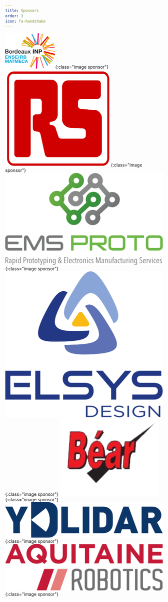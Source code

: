 ```yaml
---
title: Sponsors
order: 3
icon: fa-handshake
---
```


![Bordeaux INP](assets/images/bdx_inp.png){:class="image sponsor"}
![RS](assets/images/rs.png){:class="image sponsor"}
![Emsproto](/assets/images/emsproto.png){:class="image sponsor"}
![Elsys Design](assets/images/elsys.png){:class="image sponsor"}
![Bear](assets/images/bear.png){:class="image sponsor"}
![ydlidar](assets/images/ydlidar.png){:class="image sponsor"}
![AR](assets/images/AR.png){:class="image sponsor"}

<!-- <div class="images-boxed"> -->
<!--   <figure class="image-box"> -->
<!--    <a href="https://enseirb-matmeca.bordeaux-inp.fr/fr"> <img class="image-item" -->
<!--   src="/assets/images/bdx_inp.png" alt="Bordeaux INP"> </a> -->
<!--   </figure> -->
  
<!--   <figure class="image-box"> -->
<!--     <a href="https://fr.rs-online.com/web/"> <img class="image-item" src="/assets/images/rs.png" alt="RS"></a> -->
<!--   </figure> -->
  
<!--   <figure class="image-box"> -->
<!--     <a href="https://www.elsys-design.com/fr/"> <img class="image-item" src="/assets/images/elsys.png" alt="Elsys"></a> -->
<!--   </figure> -->
<!--     <figure class="image-box"> -->
<!--     <a href="https://www.aquitaine-robotics.com/"> <img class="image-item" src="/assets/images/ar.svg" alt="Aquitaine Robotics"></a> -->
<!--   </figure> -->
<!-- </div> -->

<!-- <style> -->
<!-- .images-boxed { -->
<!--   display: flex; -->
<!-- } -->

<!-- .image-box { -->
<!--   margin: 0; -->
<!--   flex: 1; -->
<!--   padding: 1rem; -->
<!--   border: 1px solid #d8d8d8; -->
<!--   background: #EFEFEF; -->
<!--   box-shadow: 0 1px 5px rgba(0,0,0,.1) -->
<!-- } -->

<!-- .image-box + .image-box { -->
<!--   margin-left: 10px; -->
<!-- } -->

<!-- .image-item { -->
<!--   width: 100%; -->
<!--   height: 100%; -->
<!--   vertical-align: top; -->
<!-- } -->
<!-- </style> -->
